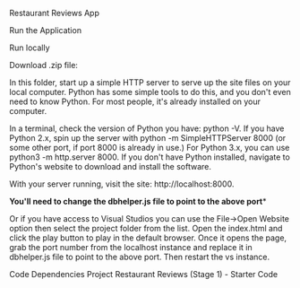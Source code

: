Restaurant Reviews App

Run the Application

Run locally

Download .zip file:

In this folder, start up a simple HTTP server to serve up the site files on your local computer. Python has some simple tools to do this, and you don't even need to know Python. For most people, it's already installed on your computer.

In a terminal, check the version of Python you have: python -V. If you have Python 2.x, spin up the server with python -m SimpleHTTPServer 8000 (or some other port, if port 8000 is already in use.) For Python 3.x, you can use python3 -m http.server 8000. If you don't have Python installed, navigate to Python's website to download and install the software.


With your server running, visit the site: http://localhost:8000.

****You'll need to change the dbhelper.js file to point to the above port*****


Or if you have access to Visual Studios you can use the File->Open Website option then select the project folder from the list.
Open the index.html and click the play button to play in the default browser.  Once it opens the page, grab the port number from the localhost instance and replace it in  dbhelper.js file to point to the above port.  Then restart the vs instance. 

Code Dependencies
Project Restaurant Reviews (Stage 1) - Starter Code
